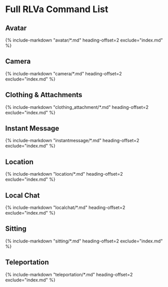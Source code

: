 # Full RLVa Command List

## Avatar

{%
   include-markdown "avatar/*.md"
   heading-offset=2
   exclude="index.md"
%}

## Camera

{%
   include-markdown "camera/*.md"
   heading-offset=2
   exclude="index.md"
%}

## Clothing & Attachments

{%
   include-markdown "clothing_attachment/*.md"
   heading-offset=2
   exclude="index.md"
%}

## Instant Message

{%
   include-markdown "instantmessage/*.md"
   heading-offset=2
   exclude="index.md"
%}

## Location

{%
   include-markdown "location/*.md"
   heading-offset=2
   exclude="index.md"
%}

## Local Chat

{%
   include-markdown "localchat/*.md"
   heading-offset=2
   exclude="index.md"
%}

## Sitting

{%
   include-markdown "sitting/*.md"
   heading-offset=2
   exclude="index.md"
%}

## Teleportation

{%
   include-markdown "teleportation/*.md"
   heading-offset=2
   exclude="index.md"
%}
